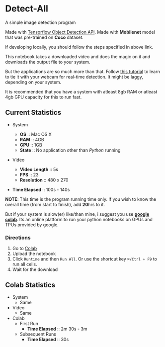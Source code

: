 # Detect-All
A simple image detection program

Made with [Tensorflow Object Detection API](https://github.com/tensorflow/models/tree/master/research/object_detection).
Made with **Mobilenet** model that was pre-trained on **Coco** dataset.

If developing locally, you should follow the steps specified in above link.

This notebook takes a downloaded video and does the magic on it and downloads the output file to your system.

But the applications are so much more than that. Follow [this tutorial](https://www.youtube.com/watch?v=MoMjIwGSFVQ) to learn to tie it with your webcam for real-time detection. It might be laggy, depending on your system.


It is recommended that you have a system with atleast 8gb RAM or atleast 4gb GPU capacity for this to run fast. 

## Current Statistics

* System
    * **OS** :: Mac OS X
    * **RAM** :: 4GB
    * **GPU** :: 1GB
    * **State** :: No application other than *Python* running

* Video
    * **Video Length** :: 5s
    * **FPS** :: 23
    * **Resolution** :: 480 x 270

* **Time Elapsed** :: 100s - 140s

**NOTE**: This time is the program running time only. If you wish to know the overall time (from start to finish), add **20**hrs to it.


But if your system is slow(er) like/than mine, i suggest you use **[google colab](https://colab.research.google.com/)**. Its an online platform to run your python notebooks on GPUs and TPUs provided by google.

### Directions

1. Go to [Colab](https://colab.research.google.com/)
2. Upload the notebook
3. Click ```Runtime``` and then ```Run All```. Or use the shortcut key ```⌘/Ctrl + F9``` to run all cells.
4. Wait for the download

## Colab Statistics

* System
    * Same
* Video
    * Same
* Colab
    * First Run
        * **Time Elapsed** :: 2m 30s - 3m
    * Subsequent Runs
        * **Time Elapsed** :: 30s


        
        
        
        
        
        
        
        
        
        
